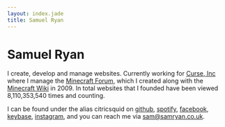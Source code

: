 ```yaml
---
layout: index.jade
title: Samuel Ryan
---
```


# Samuel Ryan

I create, develop and manage websites. Currently working for [Curse, Inc](http://www.curseinc.com) where I manage the
[Minecraft Forum](http://www.minecraftforum.net), which I created along with the
[Minecraft Wiki](http://www.minecraftwiki.net) in 2009. In total websites that I founded have been viewed
8,110,353,540 times and counting.

I can be found under the alias citricsquid on
[github](https://github.com/citricsquid),
[spotify](https://open.spotify.com/user/citricsquid),
[facebook](https://facebook.com/citricsquid),
[keybase](https://keybase.io/citricsquid),
[instagram](https://instagram.com/citricsquid),
and you can reach me via [sam@samryan.co.uk](mailto:sam@samryan.co.uk).